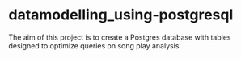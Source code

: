 # datamodelling_using-postgresql
The aim of this project is to create a Postgres database with tables designed to optimize queries on song play analysis.
